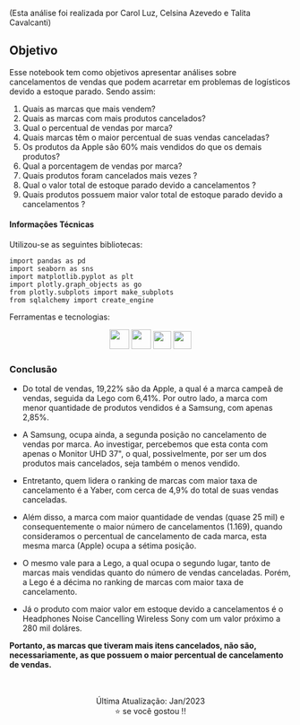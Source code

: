 (Esta análise foi realizada por Carol Luz, Celsina Azevedo e Talita Cavalcanti)

## Objetivo
Esse notebook tem como objetivos apresentar análises sobre cancelamentos de vendas que podem acarretar em problemas de logísticos devido a estoque parado. Sendo assim:

1. Quais as marcas que mais vendem?
2. Quais as marcas com mais produtos cancelados?
3. Qual o percentual de vendas por marca?
4. Quais marcas têm o maior percentual de suas vendas canceladas?
5. Os produtos da Apple são 60% mais vendidos do que os demais produtos?
6. Qual a porcentagem de vendas por marca?
7. Quais produtos foram cancelados mais vezes ?
8. Qual o valor total de estoque parado devido a cancelamentos ?
9. Quais produtos possuem maior valor total de estoque parado devido a cancelamentos ?


#### Informações Técnicas
Utilizou-se as seguintes bibliotecas:
```
import pandas as pd
import seaborn as sns
import matplotlib.pyplot as plt
import plotly.graph_objects as go
from plotly.subplots import make_subplots
from sqlalchemy import create_engine
```
Ferramentas e tecnologias:
<div align="center">
<img width="35" src="https://cdn.jsdelivr.net/gh/devicons/devicon/icons/python/python-original-wordmark.svg" />
<img width="35" src="https://cdn.jsdelivr.net/gh/devicons/devicon/icons/postgresql/postgresql-plain-wordmark.svg" />
<img width="32" src="https://cdn.jsdelivr.net/gh/devicons/devicon/icons/sqlalchemy/sqlalchemy-original-wordmark.svg" />
<img width="32" src="https://cdn.jsdelivr.net/gh/devicons/devicon/icons/git/git-original.svg" />
</div>

### Conclusão
- Do total de vendas, 19,22% são da Apple, a qual é a marca campeã de vendas, seguida da Lego com 6,41%. Por outro lado, a marca com menor quantidade de produtos vendidos é a Samsung, com apenas 2,85%.

- A Samsung, ocupa ainda, a segunda posição no cancelamento de vendas por marca. Ao investigar, percebemos que esta conta com apenas o Monitor UHD 37", o qual, possivelmente, por ser um dos produtos mais cancelados, seja também o menos vendido.

- Entretanto, quem lidera o ranking de marcas com maior taxa de cancelamento é a Yaber, com cerca de 4,9% do total de suas vendas canceladas.

- Além disso, a marca com maior quantidade de vendas (quase 25 mil) e consequentemente o maior número de cancelamentos (1.169), quando consideramos o percentual de cancelamento de cada marca, esta mesma marca (Apple) ocupa a sétima posição.

- O mesmo vale para a Lego, a qual ocupa o segundo lugar, tanto de marcas mais vendidas quanto do número de vendas canceladas. Porém, a Lego é a décima no ranking de marcas com maior taxa de cancelamento.
- Já o produto com maior valor em estoque devido a cancelamentos é o Headphones Noise Cancelling Wireless Sony com um valor próximo a 280 mil doláres.

**Portanto, as marcas que tiveram mais itens cancelados, não são, necessariamente, as que possuem o maior percentual de cancelamento de vendas.** 

<br>
<br>

<div align="center"> 
Última Atualização: Jan/2023 <br> 
⭐ se você gostou !!
</div>

